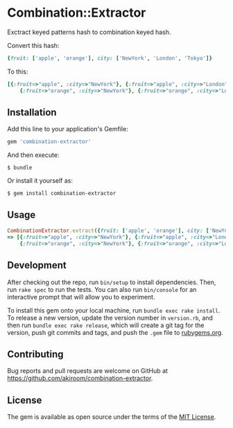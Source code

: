 # Combination::Extractor

  Exctract keyed patterns hash to combination keyed hash.

  Convert this hash:

  ```ruby
  {fruit: ['apple', 'orange'], city: ['NewYork', 'London', 'Tokyo']}
  ```

  To this:
  ```ruby
  [{:fruit=>"apple", :city=>"NewYork"}, {:fruit=>"apple", :city=>"London"}, {:fruit=>"apple", :city=>"Tokyo"},
      {:fruit=>"orange", :city=>"NewYork"}, {:fruit=>"orange", :city=>"London"}, {:fruit=>"orange", :city=>"Tokyo"}]
  ```

## Installation

Add this line to your application's Gemfile:

```ruby
gem 'combination-extractor'
```

And then execute:

    $ bundle

Or install it yourself as:

    $ gem install combination-extractor

## Usage

```ruby
CombinationExtractor.extract({fruit: ['apple', 'orange'], city: ['NewYork', 'London', 'Tokyo']})
=> [{:fruit=>"apple", :city=>"NewYork"}, {:fruit=>"apple", :city=>"London"}, {:fruit=>"apple", :city=>"Tokyo"},
    {:fruit=>"orange", :city=>"NewYork"}, {:fruit=>"orange", :city=>"London"}, {:fruit=>"orange", :city=>"Tokyo"}]
```

## Development

After checking out the repo, run `bin/setup` to install dependencies. Then, run `rake spec` to run the tests. You can also run `bin/console` for an interactive prompt that will allow you to experiment.

To install this gem onto your local machine, run `bundle exec rake install`. To release a new version, update the version number in `version.rb`, and then run `bundle exec rake release`, which will create a git tag for the version, push git commits and tags, and push the `.gem` file to [rubygems.org](https://rubygems.org).

## Contributing

Bug reports and pull requests are welcome on GitHub at https://github.com/akiroom/combination-extractor.


## License

The gem is available as open source under the terms of the [MIT License](http://opensource.org/licenses/MIT).

